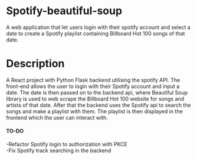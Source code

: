 # Spotify-beautiful-soup
 A web application that let users login with their spotify account and select a date to create a Spotify playlist containing Billboard Hot 100 songs of that date.

# Description
A React project with Python Flask backend utilising the spotify API. The front-end allows the user to login with their Spotify account and input a date. The date is then passed on to the backend api, where Beautiful Soup library is used to web scrape the Billboard Hot 100 website for songs and artists of that date. After that the backend uses the Spotify api to search the songs and make a playlist with them. The playlist is then displayed in the frontend which the user can interact with.

#### TO-DO

-Refactor Spotify login to authorization with PKCE\
-Fix Spotify track searching in the backend
